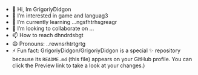 - 👋 Hi, Im GrigoriyDidgon
- 👀 I’m interested in game and languag3
- 🌱 I’m currently learning ...ngsfhtrhsgreagr
- 💞️ I’m looking to collaborate on ...
- 📫 How to reach dhndrdsbgt
- 😄 Pronouns: ..rewnsrhtrtgrtg
- ⚡ Fun fact:
GrigoriyDidgon/GrigoriyDidgon is a special ✨ repository because its `README.md` (this file) appears on your GitHub profile.
You can click the Preview link to take a look at your changes.)
